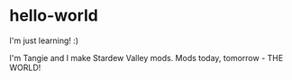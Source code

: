 # hello-world
I'm just learning! :)

I'm Tangie and I make Stardew Valley mods.
Mods today, tomorrow - THE WORLD!
